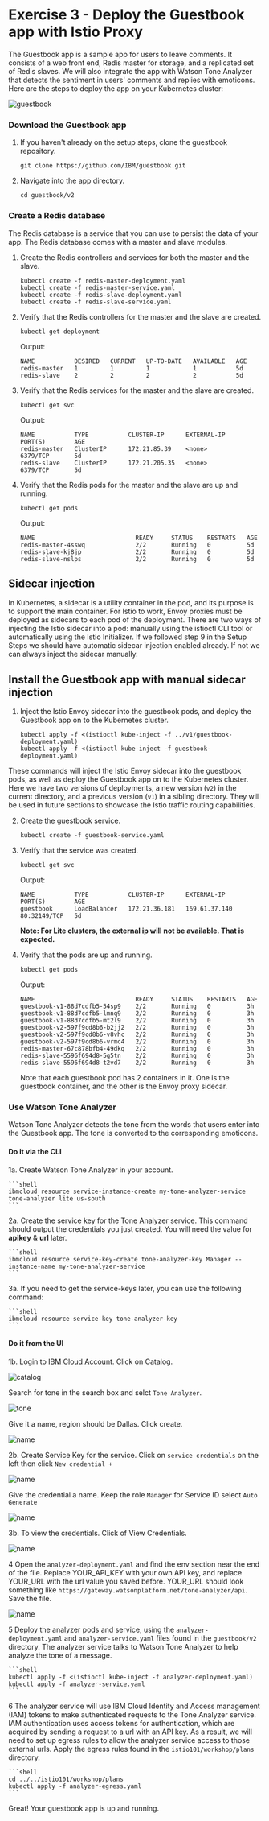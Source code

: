 # Exercise 3 - Deploy the Guestbook app with Istio Proxy

The Guestbook app is a sample app for users to leave comments. It consists of a web front end, Redis master for storage, and a replicated set of Redis slaves. We will also integrate the app with Watson Tone Analyzer that detects the sentiment in users' comments and replies with emoticons. Here are the steps to deploy the app on your Kubernetes cluster:

![guestbook](../.gitbook/assets/guesbook.jpg)

### Download the Guestbook app

1. If you haven't already on the setup steps, clone the guestbook repository.

    ```shell
    git clone https://github.com/IBM/guestbook.git
    ```

2. Navigate into the app directory.

    ```shell
    cd guestbook/v2
    ```

### Create a Redis database

The Redis database is a service that you can use to persist the data of your app. The Redis database comes with a master and slave modules.

1. Create the Redis controllers and services for both the master and the slave.

    ``` shell
    kubectl create -f redis-master-deployment.yaml
    kubectl create -f redis-master-service.yaml
    kubectl create -f redis-slave-deployment.yaml
    kubectl create -f redis-slave-service.yaml
    ```

2. Verify that the Redis controllers for the master and the slave are created.

    ```shell
    kubectl get deployment
    ```

    Output:

    ```shell
    NAME           DESIRED   CURRENT   UP-TO-DATE   AVAILABLE   AGE
    redis-master   1         1         1            1           5d
    redis-slave    2         2         2            2           5d
    ```

3. Verify that the Redis services for the master and the slave are created.

    ```shell
    kubectl get svc
    ```

    Output:
    ```shell
    NAME           TYPE           CLUSTER-IP      EXTERNAL-IP     PORT(S)        AGE
    redis-master   ClusterIP      172.21.85.39    <none>          6379/TCP       5d
    redis-slave    ClusterIP      172.21.205.35   <none>          6379/TCP       5d
    ```

4. Verify that the Redis pods for the master and the slave are up and running.

    ```shell
    kubectl get pods
    ```
    Output:
    ```shell
    NAME                            READY     STATUS    RESTARTS   AGE
    redis-master-4sswq              2/2       Running   0          5d
    redis-slave-kj8jp               2/2       Running   0          5d
    redis-slave-nslps               2/2       Running   0          5d
    ```

## Sidecar injection

In Kubernetes, a sidecar is a utility container in the pod, and its purpose is to support the main container. For Istio to work, Envoy proxies must be deployed as sidecars to each pod of the deployment. There are two ways of injecting the Istio sidecar into a pod: manually using the istioctl CLI tool or automatically using the Istio Initializer. If we followed step 9 in the Setup Steps we should have automatic sidecar injection enabled already. If not we can always inject the sidecar manually.

## Install the Guestbook app with manual sidecar injection

1. Inject the Istio Envoy sidecar into the guestbook pods, and deploy the Guestbook app on to the Kubernetes cluster.

    ```shell
    kubectl apply -f <(istioctl kube-inject -f ../v1/guestbook-deployment.yaml)
    kubectl apply -f <(istioctl kube-inject -f guestbook-deployment.yaml)
    ```

These commands will inject the Istio Envoy sidecar into the guestbook pods, as well as deploy the Guestbook app on to the Kubernetes cluster. Here we have two versions of deployments, a new version (`v2`) in the current directory, and a previous version (`v1`) in a sibling directory. They will be used in future sections to showcase the Istio traffic routing capabilities.

2. Create the guestbook service.

    ```shell
    kubectl create -f guestbook-service.yaml
    ```

3. Verify that the service was created.

    ```shell
    kubectl get svc
    ```
    Output:
    ```shell
    NAME           TYPE           CLUSTER-IP      EXTERNAL-IP     PORT(S)        AGE
    guestbook      LoadBalancer   172.21.36.181   169.61.37.140   80:32149/TCP   5d
    ```

    **Note: For Lite clusters, the external ip will not be available. That is expected.**

4. Verify that the pods are up and running.

    ```shell
    kubectl get pods
    ```
    Output:
    ```shell
    NAME                            READY     STATUS    RESTARTS   AGE
    guestbook-v1-88d7cdfb5-54sp9    2/2       Running   0          3h
    guestbook-v1-88d7cdfb5-lmnq9    2/2       Running   0          3h
    guestbook-v1-88d7cdfb5-mt2l9    2/2       Running   0          3h
    guestbook-v2-597f9cd8b6-b2jj2   2/2       Running   0          3h
    guestbook-v2-597f9cd8b6-v8vhc   2/2       Running   0          3h
    guestbook-v2-597f9cd8b6-vrmc4   2/2       Running   0          3h
    redis-master-67c878bfb4-49dkq   2/2       Running   0          3h
    redis-slave-5596f694d8-5g5tn    2/2       Running   0          3h
    redis-slave-5596f694d8-t2vd7    2/2       Running   0          3h
    ```

    Note that each guestbook pod has 2 containers in it. One is the guestbook container, and the other is the Envoy proxy sidecar.

### Use Watson Tone Analyzer
Watson Tone Analyzer detects the tone from the words that users enter into the Guestbook app. The tone is converted to the corresponding emoticons.

#### Do it via the CLI

1a. Create Watson Tone Analyzer in your account.

    ```shell
    ibmcloud resource service-instance-create my-tone-analyzer-service tone-analyzer lite us-south
    ```

2a. Create the service key for the Tone Analyzer service. This command should output the credentials you just created. You will need the value for **apikey** & **url** later.

    ```shell
    ibmcloud resource service-key-create tone-analyzer-key Manager --instance-name my-tone-analyzer-service
    ```

3a. If you need to get the service-keys later, you can use the following command:

    ```shell
    ibmcloud resource service-key tone-analyzer-key
    ```



#### Do it from the UI

1b. Login to [IBM Cloud Account](cloud.ibm.com). 
Click on Catalog.

![catalog](../.gitbook/assets/catalog.png)

Search for tone in the search box and selct `Tone Analyzer`.

![tone](../.gitbook/assets/tone.png)

Give it a name, region should be Dallas. Click create.

![name](../.gitbook/assets/name.png)  

2b. Create Service Key for the service.
Click on `service credentials` on the left then click `New credential +`

![name](../.gitbook/assets/service.png)

Give the credential a name. Keep the role `Manager` for Service ID select `Auto Generate`

![name](../.gitbook/assets/creds.png)

3b. To view the credentials. 
Click of View Credentials.

![name](../.gitbook/assets/view.png)

4 Open the `analyzer-deployment.yaml` and find the env section near the end of the file. Replace YOUR_API_KEY with your own API key, and replace YOUR_URL with the url value you saved before. YOUR_URL should look something like `https://gateway.watsonplatform.net/tone-analyzer/api`. Save the file.

![name](../.gitbook/assets/analyzer.png)

5 Deploy the analyzer pods and service, using the `analyzer-deployment.yaml` and `analyzer-service.yaml` files found in the `guestbook/v2` directory. The analyzer service talks to Watson Tone Analyzer to help analyze the tone of a message.

    ```shell
    kubectl apply -f <(istioctl kube-inject -f analyzer-deployment.yaml)
    kubectl apply -f analyzer-service.yaml
    ```
    
6 The analyzer service will use IBM Cloud Identity and Access management (IAM) tokens to make authenticated requests to the Tone Analyzer service. IAM authentication uses access tokens for authentication, which are acquired by sending a request to a url with an API key. As a result, we will need to set up egress rules to allow the analyzer service access to those external urls. Apply the egress rules found in the `istio101/workshop/plans` directory.

    ```shell
    cd ../../istio101/workshop/plans
    kubectl apply -f analyzer-egress.yaml
    ```

Great! Your guestbook app is up and running.